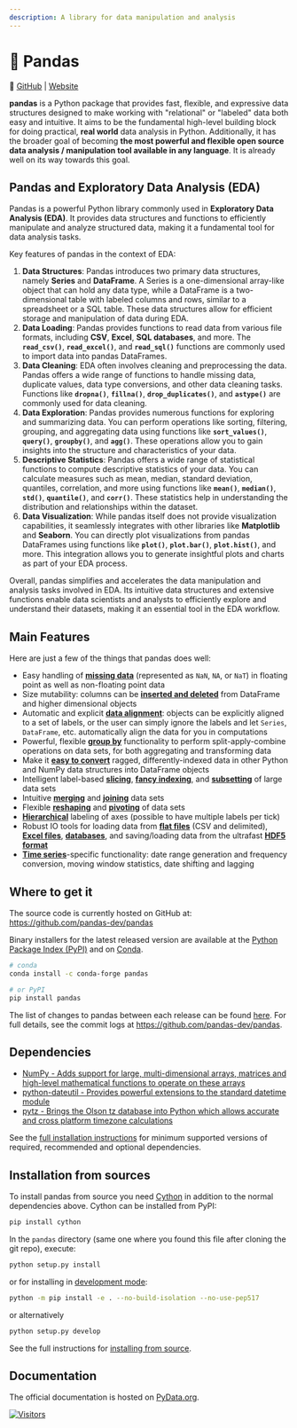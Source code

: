 ```yaml
---
description: A library for data manipulation and analysis
---
```


# 🐼 Pandas

🔗 [GitHub](https://github.com/pandas-dev/pandas) | [Website](https://pandas.pydata.org/)

**pandas** is a Python package that provides fast, flexible, and expressive data structures designed to make working with "relational" or "labeled" data both easy and intuitive. It aims to be the fundamental high-level building block for doing practical, **real world** data analysis in Python. Additionally, it has the broader goal of becoming **the most powerful and flexible open source data analysis / manipulation tool available in any language**. It is already well on its way towards this goal.

## Pandas and **Exploratory Data Analysis (EDA)**

Pandas is a powerful Python library commonly used in **Exploratory Data Analysis (EDA)**. It provides data structures and functions to efficiently manipulate and analyze structured data, making it a fundamental tool for data analysis tasks.

Key features of pandas in the context of EDA:

1. **Data Structures**: Pandas introduces two primary data structures, namely **Series** and **DataFrame**. A Series is a one-dimensional array-like object that can hold any data type, while a DataFrame is a two-dimensional table with labeled columns and rows, similar to a spreadsheet or a SQL table. These data structures allow for efficient storage and manipulation of data during EDA.
2. **Data Loading**: Pandas provides functions to read data from various file formats, including **CSV**, **Excel**, **SQL databases**, and more. The **`read_csv()`**, **`read_excel()`**, and **`read_sql()`** functions are commonly used to import data into pandas DataFrames.
3. **Data Cleaning**: EDA often involves cleaning and preprocessing the data. Pandas offers a wide range of functions to handle missing data, duplicate values, data type conversions, and other data cleaning tasks. Functions like **`dropna()`**, **`fillna()`**, **`drop_duplicates()`**, and **`astype()`** are commonly used for data cleaning.
4. **Data Exploration**: Pandas provides numerous functions for exploring and summarizing data. You can perform operations like sorting, filtering, grouping, and aggregating data using functions like **`sort_values()`**, **`query()`**, **`groupby()`**, and **`agg()`**. These operations allow you to gain insights into the structure and characteristics of your data.
5. **Descriptive Statistics**: Pandas offers a wide range of statistical functions to compute descriptive statistics of your data. You can calculate measures such as mean, median, standard deviation, quantiles, correlation, and more using functions like **`mean()`**, **`median()`**, **`std()`**, **`quantile()`**, and **`corr()`**. These statistics help in understanding the distribution and relationships within the dataset.
6. **Data Visualization**: While pandas itself does not provide visualization capabilities, it seamlessly integrates with other libraries like **Matplotlib** and **Seaborn**. You can directly plot visualizations from pandas DataFrames using functions like **`plot()`**, **`plot.bar()`**, **`plot.hist()`**, and more. This integration allows you to generate insightful plots and charts as part of your EDA process.

Overall, pandas simplifies and accelerates the data manipulation and analysis tasks involved in EDA. Its intuitive data structures and extensive functions enable data scientists and analysts to efficiently explore and understand their datasets, making it an essential tool in the EDA workflow.

## Main Features

Here are just a few of the things that pandas does well:

* Easy handling of [**missing data**](https://pandas.pydata.org/pandas-docs/stable/user\_guide/missing\_data.html) (represented as `NaN`, `NA`, or `NaT`) in floating point as well as non-floating point data
* Size mutability: columns can be [**inserted and deleted**](https://pandas.pydata.org/pandas-docs/stable/user\_guide/dsintro.html#column-selection-addition-deletion) from DataFrame and higher dimensional objects
* Automatic and explicit [**data alignment**](https://pandas.pydata.org/pandas-docs/stable/user\_guide/dsintro.html?highlight=alignment#intro-to-data-structures): objects can be explicitly aligned to a set of labels, or the user can simply ignore the labels and let `Series`, `DataFrame`, etc. automatically align the data for you in computations
* Powerful, flexible [**group by**](https://pandas.pydata.org/pandas-docs/stable/user\_guide/groupby.html#group-by-split-apply-combine) functionality to perform split-apply-combine operations on data sets, for both aggregating and transforming data
* Make it [**easy to convert**](https://pandas.pydata.org/pandas-docs/stable/user\_guide/dsintro.html#dataframe) ragged, differently-indexed data in other Python and NumPy data structures into DataFrame objects
* Intelligent label-based [**slicing**](https://pandas.pydata.org/pandas-docs/stable/user\_guide/indexing.html#slicing-ranges), [**fancy indexing**](https://pandas.pydata.org/pandas-docs/stable/user\_guide/advanced.html#advanced), and [**subsetting**](https://pandas.pydata.org/pandas-docs/stable/user\_guide/indexing.html#boolean-indexing) of large data sets
* Intuitive [**merging**](https://pandas.pydata.org/pandas-docs/stable/user\_guide/merging.html#database-style-dataframe-or-named-series-joining-merging) and [**joining**](https://pandas.pydata.org/pandas-docs/stable/user\_guide/merging.html#joining-on-index) data sets
* Flexible [**reshaping**](https://pandas.pydata.org/pandas-docs/stable/user\_guide/reshaping.html) and [**pivoting**](https://pandas.pydata.org/pandas-docs/stable/user\_guide/reshaping.html) of data sets
* [**Hierarchical**](https://pandas.pydata.org/pandas-docs/stable/user\_guide/indexing.html#hierarchical-indexing-multiindex) labeling of axes (possible to have multiple labels per tick)
* Robust IO tools for loading data from [**flat files**](https://pandas.pydata.org/pandas-docs/stable/user\_guide/io.html#csv-text-files) (CSV and delimited), [**Excel files**](https://pandas.pydata.org/pandas-docs/stable/user\_guide/io.html#excel-files), [**databases**](https://pandas.pydata.org/pandas-docs/stable/user\_guide/io.html#sql-queries), and saving/loading data from the ultrafast [**HDF5 format**](https://pandas.pydata.org/pandas-docs/stable/user\_guide/io.html#hdf5-pytables)
* [**Time series**](https://pandas.pydata.org/pandas-docs/stable/user\_guide/timeseries.html#time-series-date-functionality)-specific functionality: date range generation and frequency conversion, moving window statistics, date shifting and lagging

## Where to get it

The source code is currently hosted on GitHub at: https://github.com/pandas-dev/pandas

Binary installers for the latest released version are available at the [Python Package Index (PyPI)](https://pypi.org/project/pandas) and on [Conda](https://docs.conda.io/en/latest/).

```sh
# conda
conda install -c conda-forge pandas
```

```sh
# or PyPI
pip install pandas
```

The list of changes to pandas between each release can be found [here](https://pandas.pydata.org/pandas-docs/stable/whatsnew/index.html). For full details, see the commit logs at https://github.com/pandas-dev/pandas.

## Dependencies

* [NumPy - Adds support for large, multi-dimensional arrays, matrices and high-level mathematical functions to operate on these arrays](https://www.numpy.org)
* [python-dateutil - Provides powerful extensions to the standard datetime module](https://dateutil.readthedocs.io/en/stable/index.html)
* [pytz - Brings the Olson tz database into Python which allows accurate and cross platform timezone calculations](https://github.com/stub42/pytz)

See the [full installation instructions](https://pandas.pydata.org/pandas-docs/stable/install.html#dependencies) for minimum supported versions of required, recommended and optional dependencies.

## Installation from sources

To install pandas from source you need [Cython](https://cython.org/) in addition to the normal dependencies above. Cython can be installed from PyPI:

```sh
pip install cython
```

In the `pandas` directory (same one where you found this file after cloning the git repo), execute:

```sh
python setup.py install
```

or for installing in [development mode](https://pip.pypa.io/en/latest/cli/pip\_install/#install-editable):

```sh
python -m pip install -e . --no-build-isolation --no-use-pep517
```

or alternatively

```sh
python setup.py develop
```

See the full instructions for [installing from source](https://pandas.pydata.org/pandas-docs/stable/getting\_started/install.html#installing-from-source).

## Documentation

The official documentation is hosted on [PyData.org](https://pandas.pydata.org/pandas-docs/stable/).

[![Visitors](https://api.visitorbadge.io/api/visitors?path=https%3A%2F%2Fgithub.com%2Fdrshahizan\&labelColor=%23697689\&countColor=%23555555\&style=plastic)](https://visitorbadge.io/status?path=https%3A%2F%2Fgithub.com%2Fdrshahizan)
